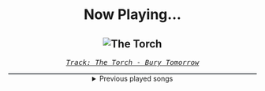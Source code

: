 <div align="center"> 
<h1>Now Playing...</h1>

![The Torch](https://i.scdn.co/image/ab67616d00001e02e79ba4a4973760b540fd25d7)
--
_<samp><a href="https://open.spotify.com/track/1DL0Gy06kaca1NyvSlk5N8">Track: The Torch - Bury Tomorrow</a></samp>_

<div style="border: 1px #4B5054 solid"></div>
<details>
  <summary>
    Previous played songs
  </summary>
  <table>
    <thead>
      <tr>
        <th>
          Artist
        </th>
        <th>
          Song
        </th>
        <th>
          Link
        </th>
      </tr>
    </thead>
    <tbody>
      <tr><td>Bury Tomorrow</td><td>The Torch</td><td><a href="https://open.spotify.com/track/1DL0Gy06kaca1NyvSlk5N8">https://open.spotify.com/track/1DL0Gy06kaca1NyvSlk5N8</a></td></tr><tr><td>Memphis May Fire</td><td>Misery</td><td><a href="https://open.spotify.com/track/6gfUOprNMeD8amncMOSFl0">https://open.spotify.com/track/6gfUOprNMeD8amncMOSFl0</a></td></tr><tr><td>Imminence</td><td>Scars</td><td><a href="https://open.spotify.com/track/54cMFK2UZDsgaVkdQqVrB4">https://open.spotify.com/track/54cMFK2UZDsgaVkdQqVrB4</a></td></tr><tr><td>Imminence</td><td>Saturated Soul</td><td><a href="https://open.spotify.com/track/56vHCAjj39wj6FYlJaRGNT">https://open.spotify.com/track/56vHCAjj39wj6FYlJaRGNT</a></td></tr><tr><td>I Am Abomination</td><td>Deicide</td><td><a href="https://open.spotify.com/track/3Zg1seOtWI6AWyCRrvRlsD">https://open.spotify.com/track/3Zg1seOtWI6AWyCRrvRlsD</a></td></tr><tr><td>Bad Omens</td><td>IDWT$</td><td><a href="https://open.spotify.com/track/0GRvh5JoEwVel4qDsbqmNb">https://open.spotify.com/track/0GRvh5JoEwVel4qDsbqmNb</a></td></tr><tr><td>The Plot In You</td><td>Paradigm</td><td><a href="https://open.spotify.com/track/6uWWfeZyj1UOGBjrf8fr4G">https://open.spotify.com/track/6uWWfeZyj1UOGBjrf8fr4G</a></td></tr><tr><td>DEATHPHONK</td><td>SAMSON!</td><td><a href="https://open.spotify.com/track/7iNM2o3NYl9I69wjhJ42ee">https://open.spotify.com/track/7iNM2o3NYl9I69wjhJ42ee</a></td></tr><tr><td>The Unguided</td><td>Kilonova</td><td><a href="https://open.spotify.com/track/0pu5h8JSXr3ozBgYjQjzIB">https://open.spotify.com/track/0pu5h8JSXr3ozBgYjQjzIB</a></td></tr><tr><td>The Unguided</td><td>Kilonova</td><td><a href="https://open.spotify.com/track/0pu5h8JSXr3ozBgYjQjzIB">https://open.spotify.com/track/0pu5h8JSXr3ozBgYjQjzIB</a></td></tr><tr><td>The Unguided</td><td>Kilonova</td><td><a href="https://open.spotify.com/track/0pu5h8JSXr3ozBgYjQjzIB">https://open.spotify.com/track/0pu5h8JSXr3ozBgYjQjzIB</a></td></tr><tr><td>The Unguided</td><td>Kilonova</td><td><a href="https://open.spotify.com/track/0pu5h8JSXr3ozBgYjQjzIB">https://open.spotify.com/track/0pu5h8JSXr3ozBgYjQjzIB</a></td></tr><tr><td>The Unguided</td><td>Kilonova</td><td><a href="https://open.spotify.com/track/0pu5h8JSXr3ozBgYjQjzIB">https://open.spotify.com/track/0pu5h8JSXr3ozBgYjQjzIB</a></td></tr><tr><td>The Unguided</td><td>Kilonova</td><td><a href="https://open.spotify.com/track/0pu5h8JSXr3ozBgYjQjzIB">https://open.spotify.com/track/0pu5h8JSXr3ozBgYjQjzIB</a></td></tr><tr><td>The Unguided</td><td>Kilonova</td><td><a href="https://open.spotify.com/track/0pu5h8JSXr3ozBgYjQjzIB">https://open.spotify.com/track/0pu5h8JSXr3ozBgYjQjzIB</a></td></tr><tr><td>The Unguided</td><td>Kilonova</td><td><a href="https://open.spotify.com/track/0pu5h8JSXr3ozBgYjQjzIB">https://open.spotify.com/track/0pu5h8JSXr3ozBgYjQjzIB</a></td></tr><tr><td>Morokiri</td><td>Matsuri</td><td><a href="https://open.spotify.com/track/2YizUL976rzdL4HBC95DVC">https://open.spotify.com/track/2YizUL976rzdL4HBC95DVC</a></td></tr><tr><td>roseboi</td><td>Tajima</td><td><a href="https://open.spotify.com/track/19vbSMz44b2Cmldi0dpWfm">https://open.spotify.com/track/19vbSMz44b2Cmldi0dpWfm</a></td></tr><tr><td>Dxrk ダーク</td><td>RAVE</td><td><a href="https://open.spotify.com/track/01kfSdF9zfcDLri5sSWEoL">https://open.spotify.com/track/01kfSdF9zfcDLri5sSWEoL</a></td></tr><tr><td>ndls404</td><td>Pray for Buddha</td><td><a href="https://open.spotify.com/track/62A1yYAmqmjLPFiOMxHx5R">https://open.spotify.com/track/62A1yYAmqmjLPFiOMxHx5R</a></td></tr>
    </tbody>
  </table>
</details>

</div>
